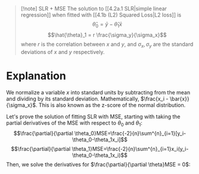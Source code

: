 >[!note] SLR + MSE
>The solution to [[4.2a.1 SLR|simple linear regression]] when fitted with [[4.1b (L2) Squared Loss|L2 loss]] is
>$$\hat{\theta}_0 = \bar{y} - \hat{\theta}_1\bar{x}$$
>$$\hat{\theta}_1 = r \frac{\sigma_y}{\sigma_x}$$
>where $r$ is the correlation between $x$ and $y$, and $\sigma_x, \sigma_y$ are the standard deviations of $x$ and $y$ respectively.

# Explanation
We normalize a variable $x$ into standard units by subtracting from the mean and dividing by its standard deviation. Mathematically, $\frac{x_i - \bar{x}}{\sigma_x}$. This is also known as the z-score of the normal distribution. 

Let's prove the solution of fitting SLR with MSE, starting with taking the partial derivatives of the MSE with respect to $\theta_0$ and $\theta_1$:
$$\frac{\partial}{\partial \theta_0}MSE=\frac{-2}{n}\sum^{n}_{i=1}[y_i-\theta_0-\theta_1x_i]$$
$$\frac{\partial}{\partial \theta_1}MSE=\frac{-2}{n}\sum^{n}_{i=1}x_i(y_i-\theta_0-\theta_1x_i)$$
Then, we solve the derivatives for $\frac{\partial}{\partial \theta}MSE = 0$:
$$$$